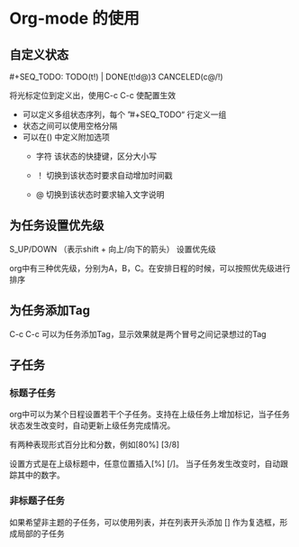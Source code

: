 # Org-mode 的使用



## 自定义状态

#+SEQ_TODO: TODO(t!) | DONE(t!d@)3  CANCELED(c@/!)

将光标定位到定义出，使用C-c C-c 使配置生效



* 可以定义多组状态序列，每个 ”#+SEQ_TODO“ 行定义一组
* 状态之间可以使用空格分隔
* 可以在() 中定义附加选项
  * 字符   该状态的快捷键，区分大小写
  
  * ！      切换到该状态时要求自动增加时间戳
  
  * @   切换到该状态时要求输入文字说明
  
    

## 为任务设置优先级

S_UP/DOWN （表示shift + 向上/向下的箭头）  设置优先级

org中有三种优先级，分别为A，B，C。在安排日程的时候，可以按照优先级进行排序



## 为任务添加Tag

C-c  C-c  可以为任务添加Tag，显示效果就是两个冒号之间记录想过的Tag





## 子任务

### 标题子任务

org中可以为某个日程设置若干个子任务。支持在上级任务上增加标记，当子任务状态发生改变时，自动更新上级任务完成情况。

有两种表现形式百分比和分数，例如[80%] [3/8]

设置方式是在上级标题中，任意位置插入[%] [/]。 当子任务发生改变时，自动跟踪其中的数字。 



### 非标题子任务

如果希望非主题的子任务，可以使用列表，并在列表开头添加 [] 作为复选框，形成局部的子任务































